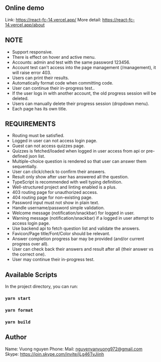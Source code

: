 ## Online demo
Link: https://react-fc-14.vercel.app/
More detail: https://react-fc-14.vercel.app/about

## NOTE
- Support responsive.
- There is effect on hover and active menu.
- Accounts: admin and test with the same password 123456.
- Account test can't access into the page management (/management), it will raise error 403.
- Users can print their results.
- Automatically format code when committing code.
- User can continue their in-progress test..
- If the user logs in with another account, the old progress session will be deleted.
- Users can manually delete their progress session (dropdown menu).
- Each page has its own title.
## REQUIREMENTS
- Routing must be satisfied.
- Logged in user can not access login page.
- Guest can not access quizzes page.
- Quizzes is fetched/loaded when logged in user access from api or pre-defined json list.
- Multiple-choice question is rendered so that user can answer them sequentially.
- User can click/check to confirm their answers.
- Result only show after user has answered all the question.
- TypeScript is recommended with well typing definition.
- Well-structured project and linting enabled is a plus.
- 403 routing page for unauthorized access.
- 404 routing page for non-existing page.
- Password input must not show in plain text.
- Handle username/password simple validation.
- Welcome message (notification/snackbar) for logged in user.
- Warning message (notification/snackbar) if a logged in user attempt to access login page.
- Use backend api to fetch question list and validate the answers.
- Favicon/Page title/Font/Color should be relevant.
- Answer completion progress bar may be provided (and/or current progress over all).
- User can check back their answers and result after all (their answer vs the correct one).
- User may continue their in-progress test.
## Available Scripts

In the project directory, you can run:

### `yarn start`
### `yarn format`
### `yarn build`
## Author
Name: Vuong nguyen
Phone: 
Mail: nguyenvanvuong972@gmail.com  
Skype: https://join.skype.com/invite/jLg46TvJiinh